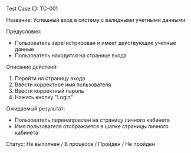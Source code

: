 Test Case ID: TC-001

Название: Успешный вход в систему с валидными учетными данными

Предусловия:
- Пользователь зарегистрирован и имеет действующие учетные данные
- Пользователь находится на странице входа

Описание действий:
1. Перейти на страницу входа
2. Ввести корректное имя пользователя
3. Ввести корректный пароль
4. Нажать кнопку "Login"

Ожидаемый результат:
- Пользователь перенаправлен на страницу личного кабинета
- Имя пользователя отображается в шапке страницы личного кабинета

Статус: Не выполнен / В процессе / Пройден / Не пройден
